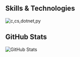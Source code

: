 ## Skills & Technologies

![c,cs,dotnet,py](https://skillicons.dev/icons?i=c,cs,dotnet,py&perline=8)

## GitHub Stats

![GitHub Stats](https://github-readme-stats.vercel.app/api?username=PhenixHD&show_icons=true&theme=radical)

